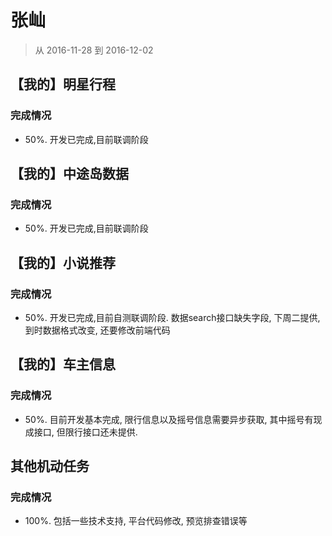 # 张屾

> 从 2016-11-28 到 2016-12-02
 
## 【我的】明星行程

### 完成情况
 
- 50%. 开发已完成,目前联调阶段
        
        
## 【我的】中途岛数据

### 完成情况
 
- 50%. 开发已完成,目前联调阶段
        
## 【我的】小说推荐

### 完成情况
 
- 50%. 开发已完成,目前自测联调阶段. 数据search接口缺失字段, 下周二提供, 到时数据格式改变,
       还要修改前端代码

## 【我的】车主信息

### 完成情况
 
- 50%. 目前开发基本完成, 限行信息以及摇号信息需要异步获取, 其中摇号有现成接口, 但限行接口还未提供.

## 其他机动任务

### 完成情况
 
- 100%. 包括一些技术支持, 平台代码修改, 预览排查错误等
        
